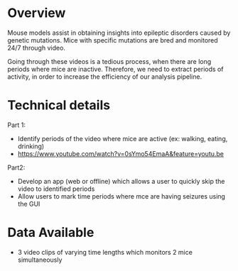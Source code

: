 # Overview
Mouse models assist in obtaining insights into epileptic disorders caused by genetic mutations. Mice with specific mutations are bred and monitored 24/7 through video.

Going through these videos is a tedious process, when there are long periods where mice are inactive. Therefore, we need to extract periods of activity, in order to increase the efficiency of our analysis pipeline.

# Technical details
Part 1:
* Identify periods of the video where mice are active (ex: walking, eating, drinking)
* https://www.youtube.com/watch?v=0sYmo54EmaA&feature=youtu.be

Part2:

* Develop an app (web or offline) which allows a user to quickly skip the video to identified periods
* Allow users to mark time periods where mce are having seizures using the GUI

# Data Available
* 3 video clips of varying time lengths which monitors 2 mice simultaneously

